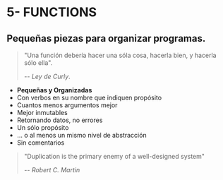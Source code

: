 # 5- FUNCTIONS

## Pequeñas piezas para organizar programas.

> "Una función debería hacer una sóla cosa, hacerla bien, y hacerla sólo ella".
>
> -- _Ley de Curly_.

* **Pequeñas y Organizadas**
* Con verbos en su nombre que indiquen propósito
* Cuantos menos argumentos mejor
* Mejor inmutables
* Retornando datos, no errores
* Un sólo propósito
* ... o al menos un mismo nivel de abstracción
* Sin comentarios

> "Duplication is the primary enemy of a well-designed system"
>
> -- _Robert C. Martin_
